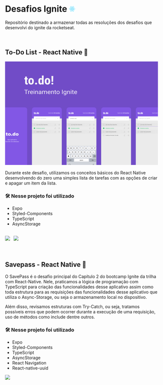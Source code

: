 # Desafios Ignite <img width="20" height="20" src="https://raw.githubusercontent.com/devicons/devicon/master/icons/react/react-original.svg" />

Repositório destinado a armazenar todas as resoluções dos desafios que desenvolvi do ignite da rocketseat.

<br />

## To-Do List - React Native 📱

<img src="./.github/todo1-rn.png" height="340" width="100%" >

Durante este desafio, utilizamos os conceitos básicos do React Native desenvolvendo do zero uma simples lista de tarefas com as opções de criar e apagar um item da lista.

### 🛠️ Nesse projeto foi utilizado

- Expo
- Styled-Components
- TypeScript
- AsyncStorage

<br />

<div style="display: flex; gap: 12px; align-items: center">
  <a href="https://github.com/marlisonmourao/ignite-repositories/tree/main/to-do-rn" target="_blank">
    <img src="https://user-images.githubusercontent.com/71772559/178192378-234b9c46-7e31-47fb-8ddf-245617d8b198.png" />
  </a>

  <a href="https://www.figma.com/file/0n0zDN7zbzhRbaEO74Xesx/ToDo-List/duplicate" target="_blank">
    <img src="https://user-images.githubusercontent.com/71772559/178192253-4fe4757c-de57-4878-a38c-a483c25670b1.png" />
  </a>    
</div>

</br>
</br>

## Savepass - React Native 📱

O SavePass é o desafio principal do Capítulo 2 do bootcamp Ignite da trilha com React-Native. Nele, praticamos a lógica de programação com TypeScript para criação das funcionalidades desse aplicativo assim como toda estrutura para as requisições das funcionalidades desse aplicativo que utiliza o Async-Storage, ou seja o armazenamento local no dispositivo.

Além disso, revisamos estruturas com Try-Catch, ou seja, tratamos possíveis erros que podem ocorrer durante a execução de uma requisição, uso de métodos como include dentre outros.

### 🛠️ Nesse projeto foi utilizado

- Expo
- Styled-Components
- TypeScript
- AsyncStorage
- React Navigation
- React-native-uuid

<div style="display: flex; gap: 12px; align-items: center">
  <a href="https://github.com/marlisonmourao/ignite-repositories/tree/main/savepass-rn" target="_blank">
    <img src="https://user-images.githubusercontent.com/71772559/178192378-234b9c46-7e31-47fb-8ddf-245617d8b198.png" />
  </a>
  
</div>

</br>
